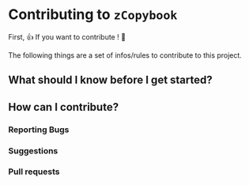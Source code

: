 # Contributing to ``zCopybook``

First, :+1: If you want to contribute ! :tada:

The following things are a set of infos/rules to contribute to this project.

## What should I know before I get started?

## How can I contribute?

### Reporting Bugs
### Suggestions
### Pull requests


